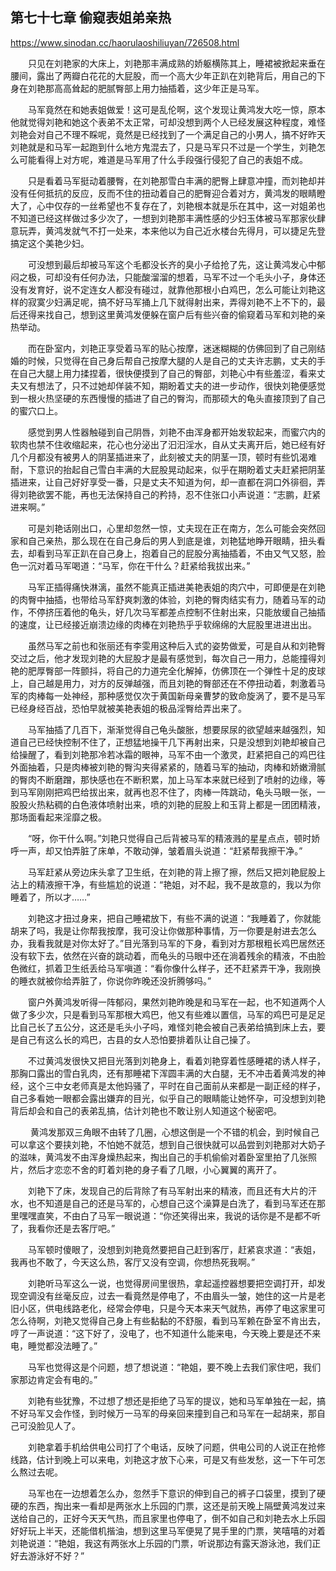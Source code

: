 ## 第七十七章 偷窥表姐弟亲热

https://www.sinodan.cc/haorulaoshiliuyan/726508.html

　　只见在刘艳家的大床上，刘艳那丰满成熟的娇躯横陈其上，睡裙被掀起来垂在腰间，露出了两瓣白花花的大屁股，而一个高大少年正趴在刘艳背后，用自己的下身在刘艳那高高耸起的肥腻臀部上用力抽插着，这少年正是马军。

　　马军竟然在和她表姐做爱！这可是乱伦啊，这个发现让黄鸿发大吃一惊，原本他就觉得刘艳和她这个表弟不太正常，可却没想到两个人已经发展这种程度，难怪刘艳会对自己不理不睬呢，竟然是已经找到了一个满足自己的小男人，搞不好昨天刘艳就是和马军一起跑到什么地方鬼混去了，只是马军只不过是一个学生，刘艳怎么可能看得上对方呢，难道是马军用了什么手段强行侵犯了自己的表姐不成。

　　只是看着马军挺动着腰臀，在刘艳那雪白丰满的肥臀上肆意冲撞，而刘艳却并没有任何抵抗的反应，反而不住的扭动着自己的肥臀迎合着对方，黄鸿发的眼睛瞪大了，心中仅存的一丝希望也不复存在了，刘艳根本就是乐在其中，这一对姐弟也不知道已经这样做过多少次了，一想到刘艳那丰满性感的少妇玉体被马军那家伙肆意玩弄，黄鸿发就气不打一处来，本来他以为自己近水楼台先得月，可以捷足先登搞定这个美艳少妇。

　　可没想到最后却被马军这个毛都没长齐的臭小子给抢了先，这让黄鸿发心中郁闷之极，可却没有任何办法，只能酸溜溜的想着，马军不过一个毛头小子，身体还没有发育好，说不定连女人都没有碰过，就靠他那根小白鸡巴，怎么可能让刘艳这样的寂寞少妇满足呢，搞不好马军捅上几下就得射出来，弄得刘艳不上不下的，最后还得来找自己，想到这里黄鸿发便躲在窗户后有些兴奋的偷窥着马军和刘艳的亲热举动。

　　而在卧室内，刘艳正享受着马军的贴心按摩，迷迷糊糊的仿佛回到了自己刚结婚的时候，只觉得在自己身后帮自己按摩大腿的人是自己的丈夫许志鹏，丈夫的手在自己大腿上用力揉捏着，很快便摸到了自己的臀部，刘艳心中有些羞涩，看来丈夫又有想法了，只不过她却佯装不知，期盼着丈夫的进一步动作，很快刘艳便感觉到一根火热坚硬的东西慢慢的插进了自己的臀沟，而那硕大的龟头直接顶到了自己的蜜穴口上。

　　感觉到男人性器触碰到自己阴唇，刘艳不由浑身都开始发软起来，而蜜穴内的软肉也禁不住收缩起来，花心也分泌出了汩汩淫水，自从丈夫离开后，她已经有好几个月都没有被男人的阴茎插进来了，此刻被丈夫的阴茎一顶，顿时有些饥渴难耐，下意识的抬起自己雪白丰满的大屁股晃动起来，似乎在期盼着丈夫赶紧把阴茎插进来，让自己好好享受一番，只是丈夫不知道为何，却一直都在洞口外徘徊，弄得刘艳欲罢不能，再也无法保持自己的矜持，忍不住张口小声说道：“志鹏，赶紧进来啊。”

　　可是刘艳话刚出口，心里却忽然一惊，丈夫现在正在南方，怎么可能会突然回家和自己亲热，那么现在在自己身后的男人到底是谁，刘艳猛地睁开眼睛，扭头看去，却看到马军正趴在自己身上，抱着自己的屁股分离抽插着，不由又气又怒，脸色一沉对着马军喝道：“马军，你在干什么？赶紧给我拔出来。”

　　马军正插得痛快淋漓，虽然不能真正插进美艳表姐的肉穴中，可即便是在刘艳的肉臀中抽插，也带给马军舒爽刺激的体验，刘艳的臀肉结实有力，随着马军的动作，不停挤压着他的龟头，好几次马军都差点控制不住射出来，只能放缓自己抽插的速度，让已经接近崩溃边缘的肉棒在刘艳热乎乎软绵绵的大屁股里进进出出。

　　虽然马军之前也和张丽还有李雯用这种后入式的姿势做爱，可是自从和刘艳臀交过之后，他才发现刘艳的大屁股才是最有感觉到，每次自己一用力，总能撞得刘艳的肥厚臀部一阵颤抖，将自己的力道完全化解掉，仿佛顶在一个弹性十足的皮球上，自己越是用力，对方的反弹越强，而且刘艳的臀部还在不停扭动着，刺激着马军的肉棒每一处神经，那种感觉仅次于黄国新母亲曹梦的致命旋涡了，要不是马军已经身经百战，恐怕早就被美艳表姐的极品淫臀给弄出来了。

　　马军抽插了几百下，渐渐觉得自己龟头酸胀，想要尿尿的欲望越来越强烈，知道自己已经快控制不住了，正想猛地操干几下再射出来，只是没想到刘艳却被自己给操醒了，看到刘艳那冷若冰霜的眼神，马军不由一个激灵，赶紧把自己的鸡巴往外面抽着，只是肉棒被刘艳的臀沟夹得紧紧的，随着马军的抽动，肉棒和娇嫩滑腻的臀肉不断磨蹭，那快感也在不断积累，加上马军本来就已经到了喷射的边缘，等到马军刚刚把鸡巴给拔出来，就再也忍不住了，肉棒一阵跳动，龟头马眼一张，一股股火热粘稠的白色液体喷射出来，喷的刘艳的屁股上和玉背上都是一团团精液，那场面看起来淫靡之极。

　　“呀，你干什么啊。”刘艳只觉得自己后背被马军的精液溅的星星点点，顿时娇呼一声，却又怕弄脏了床单，不敢动弹，皱着眉头说道：“赶紧帮我擦干净。”

　　马军赶紧从旁边床头拿了卫生纸，在刘艳的背上擦了擦，然后又把刘艳屁股上沾上的精液擦干净，有些尴尬的说道：“艳姐，对不起，我不是故意的，我以为你睡着了，所以才……”

　　刘艳这才扭过身来，把自己睡裙放下，有些不满的说道：“我睡着了，你就能胡来了吗，我是让你帮我按摩，我可没让你做那种事情，万一你要是射进去怎么办，我看我就是对你太好了。”目光落到马军的下身，看到对方那根粗长鸡巴居然还没有软下去，依然在兴奋的跳动着，而龟头的马眼中还在淌着残余的精液，不由脸色微红，抓着卫生纸丢给马军嗔道：“看你像什么样子，还不赶紧弄干净，我刚换的睡衣就被你给弄脏了，你说你昨晚还没折腾够吗。”

　　窗户外黄鸿发听得一阵郁闷，果然刘艳昨晚是和马军在一起，也不知道两个人做了多少次，只是看到马军那根大鸡巴，他又有些难以置信，马军的鸡巴可是足足比自己长了五公分，这还是毛头小子吗，难怪刘艳会被自己表弟给搞到床上去，要是自己有这么长的鸡巴，古县的女人恐怕要排着队让自己操了。

　　不过黄鸿发很快又把目光落到刘艳身上，看着刘艳穿着性感睡裙的诱人样子，那胸口露出的雪白乳肉，还有那睡裙下浑圆丰满的大白腿，无不冲击着黄鸿发的神经，这个三中女老师真是太他妈骚了，平时在自己面前从来都是一副正经的样子，自己多看她一眼都会露出嫌弃的目光，似乎自己的眼睛能让她怀孕，可没想到刘艳背后却会和自己的表弟乱搞，估计刘艳也不敢让别人知道这个秘密吧。

　　 黄鸿发那双三角眼不由转了几圈，心想这倒是一个不错的机会，到时候自己可以拿这个要挟刘艳，不怕她不就范，想到自己很快就可以品尝到刘艳那对大奶子的滋味，黄鸿发不由浑身燥热起来，掏出自己的手机偷偷对着卧室里拍了几张照片，然后才恋恋不舍的盯着刘艳的身子看了几眼，小心翼翼的离开了。

　　刘艳下了床，发现自己的后背除了有马军射出来的精液，而且还有大片的汗水，也不知道是自己的还是马军的，心想自己这个澡算是白洗了，看到马军还在那里嘿嘿直笑，不由白了马军一眼说道：“你还笑得出来，我说的话你是不是都不听了，我看你还是去客厅吧。”

　　马军顿时傻眼了，没想到刘艳竟然要把自己赶到客厅，赶紧哀求道：“表姐，我再也不敢了，今天这么热，客厅又没有空调，你想热死我啊。”

　　刘艳听马军这么一说，也觉得房间里很热，拿起遥控器想要把空调打开，却发现空调没有丝毫反应，过去一看竟然是停电了，不由眉头一皱，她住的这一片是老旧小区，供电线路老化，经常会停电，只是今天本来天气就热，再停了电这家里可怎么待啊，刘艳又觉得自己身上有些黏黏的不舒服，看到马军赖在卧室不肯出去，哼了一声说道：“这下好了，没电了，也不知道什么能来电，今天晚上要是还不来电，睡觉都没法睡了。”

　　马军也觉得这是个问题，想了想说道：“艳姐，要不晚上去我们家住吧，我们家那边肯定会有电的。”

　　刘艳有些犹豫，不过想了想还是拒绝了马军的提议，她和马军单独在一起，搞不好马军又会作怪，到时候万一马军的母亲回来撞到自己和马军在一起胡来，那自己可没脸见人了。

　　刘艳拿着手机给供电公司打了个电话，反映了问题，供电公司的人说正在抢修线路，估计到晚上可以来电，刘艳这才放下心来，可是又有些发愁，这一下午可怎么熬过去呢。

　　马军也在一边想着怎么办，忽然手下意识的伸到自己的裤子口袋里，摸到了硬硬的东西，掏出来一看却是两张水上乐园的门票，这还是前天晚上隔壁黄鸿发过来送给自己的，正好今天天气热，而且家里也停电了，倒不如自己和刘艳去水上乐园好好玩上半天，还能借机揩油，想到这里马军便晃了晃手里的门票，笑嘻嘻的对着刘艳说道：“艳姐，我这有两张水上乐园的门票，听说那边有露天游泳池，我们正好去游泳好不好？”

